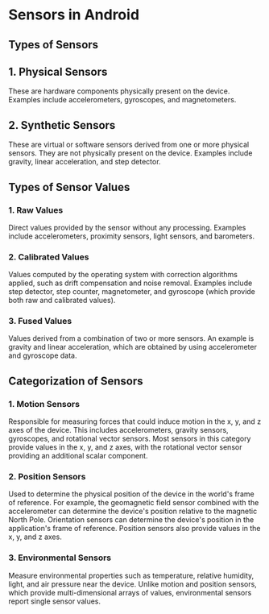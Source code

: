 
# Sensors in Android

## Types of Sensors


## 1. Physical Sensors
These are hardware components physically present on the device. Examples include accelerometers, gyroscopes, and magnetometers.

## 2. Synthetic Sensors
These are virtual or software sensors derived from one or more physical sensors. They are not physically present on the device. Examples include gravity, linear acceleration, and step detector.

## Types of Sensor Values
### 1. Raw Values
Direct values provided by the sensor without any processing. Examples include accelerometers, proximity sensors, light sensors, and barometers.

### 2. Calibrated Values
Values computed by the operating system with correction algorithms applied, such as drift compensation and noise removal. Examples include step detector, step counter, magnetometer, and gyroscope (which provide both raw and calibrated values).

### 3. Fused Values
Values derived from a combination of two or more sensors. An example is gravity and linear acceleration, which are obtained by using accelerometer and gyroscope data.

## Categorization of Sensors
### 1. Motion Sensors
Responsible for measuring forces that could induce motion in the x, y, and z axes of the device. This includes accelerometers, gravity sensors, gyroscopes, and rotational vector sensors. Most sensors in this category provide values in the x, y, and z axes, with the rotational vector sensor providing an additional scalar component.

### 2. Position Sensors
Used to determine the physical position of the device in the world's frame of reference. For example, the geomagnetic field sensor combined with the accelerometer can determine the device's position relative to the magnetic North Pole. Orientation sensors can determine the device's position in the application's frame of reference. Position sensors also provide values in the x, y, and z axes.

### 3. Environmental Sensors
Measure environmental properties such as temperature, relative humidity, light, and air pressure near the device. Unlike motion and position sensors, which provide multi-dimensional arrays of values, environmental sensors report single sensor values.
